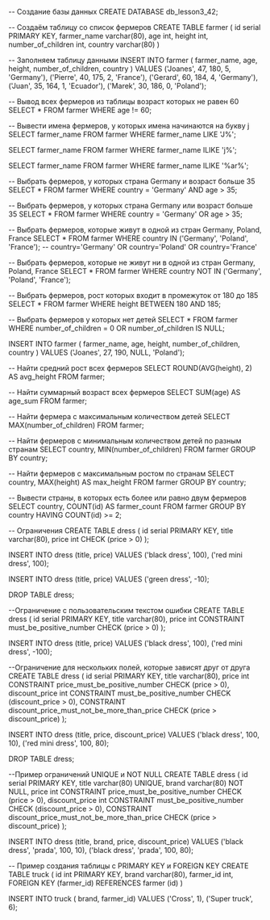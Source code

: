  -- Создание базы данных
CREATE DATABASE
  db_lesson3_42;


-- Создаём таблицу со список фермеров
CREATE TABLE
  farmer (
    id serial PRIMARY KEY,
    farmer_name varchar(80),
    age int,
    height int,
    number_of_children int,
    country varchar(80)
  )


  -- Заполняем таблицу данными
INSERT INTO
  farmer (
    farmer_name,
    age,
    height,
    number_of_children,
    country
  )
VALUES
  ('Joanes', 47, 180, 5, 'Germany'),
  ('Pierre', 40, 175, 2, 'France'),
  ('Gerard', 60, 184, 4, 'Germany'),
  ('Juan', 35, 164, 1, 'Ecuador'),
  ('Marek', 30, 186, 0, 'Poland');


-- Вывод всех фермеров из таблицы возраст которых не равен 60
SELECT
  *
FROM
  farmer
WHERE
  age != 60;


-- Вывести имена фермеров, у которых имена начинаются на букву j
SELECT
  farmer_name
FROM
  farmer
WHERE
  farmer_name LIKE 'J%';


SELECT
  farmer_name
FROM
  farmer
WHERE
  farmer_name ILIKE 'j%';


SELECT
  farmer_name
FROM
  farmer
WHERE
  farmer_name ILIKE '%ar%';


-- Выбрать фермеров, у которых страна Germany и возраст больше 35
SELECT
  *
FROM
  farmer
WHERE
  country = 'Germany'
  AND age > 35;


-- Выбрать фермеров, у которых страна Germany или возраст больше 35
SELECT
  *
FROM
  farmer
WHERE
  country = 'Germany'
  OR age > 35;


-- Выбрать фермеров, которые живут в одной из стран Germany, Poland, France
SELECT
  *
FROM
  farmer
WHERE
  country IN ('Germany', 'Poland', 'France');
-- country='Germany' OR country='Poland' OR country='France'


-- Выбрать фермеров, которые не живут ни в одной из стран Germany, Poland, France
SELECT
  *
FROM
  farmer
WHERE
  country NOT IN ('Germany', 'Poland', 'France');


-- Выбрать фермеров, рост которых входит в промежуток от 180 до 185
SELECT
  *
FROM
  farmer
WHERE
  height BETWEEN 180 AND 185;


-- Выбрать фермеров у которых нет детей
SELECT
  *
FROM
  farmer
WHERE
  number_of_children = 0
  OR number_of_children IS NULL;


INSERT INTO
  farmer (
    farmer_name,
    age,
    height,
    number_of_children,
    country
  )
VALUES
  ('Joanes', 27, 190, NULL, 'Poland');


-- Найти средний рост всех фермеров
SELECT
  ROUND(AVG(height), 2) AS avg_height
FROM
  farmer;


-- Найти суммарный возраст всех фермеров
SELECT
  SUM(age) AS age_sum
FROM
  farmer;


-- Найти фермера с максимальным количеством детей
SELECT
  MAX(number_of_children)
FROM
  farmer;


-- Найти фермеров с минимальным количеством детей по разным странам
SELECT
  country,
  MIN(number_of_children)
FROM
  farmer
GROUP BY
  country;


-- Найти фермеров с максимальным ростом по странам
SELECT
  country,
  MAX(height) AS max_height
FROM
  farmer
GROUP BY
  country;


-- Вывести страны, в которых есть более или равно двум фермеров
SELECT
  country,
  COUNT(id) AS farmer_count
FROM
  farmer
GROUP BY
  country
HAVING
  COUNT(id) >= 2;


-- Ограничения
CREATE TABLE
  dress (
    id serial PRIMARY KEY,
    title varchar(80),
    price int CHECK (price > 0)
  );


INSERT INTO
  dress (title, price)
VALUES
  ('black dress', 100),
  ('red mini dress', 100);


INSERT INTO
  dress (title, price)
VALUES
  ('green dress', -10);


DROP TABLE
  dress;


--Ограничение с пользовательским текстом ошибки 
CREATE TABLE
  dress (
    id serial PRIMARY KEY,
    title varchar(80),
    price int CONSTRAINT must_be_positive_number CHECK (price > 0)
  );


INSERT INTO
  dress (title, price)
VALUES
  ('black dress', 100),
  ('red mini dress', -100);


--Ограничение для нескольких полей, которые зависят друг от друга
CREATE TABLE
  dress (
    id serial PRIMARY KEY,
    title varchar(80),
    price int CONSTRAINT price_must_be_positive_number CHECK (price > 0),
    discount_price int CONSTRAINT must_be_positive_number CHECK (discount_price > 0),
    CONSTRAINT discount_price_must_not_be_more_than_price CHECK (price > discount_price)
  );


INSERT INTO
  dress (title, price, discount_price)
VALUES
  ('black dress', 100, 10),
  ('red mini dress', 100, 80);


DROP TABLE
  dress;


--Пример ограничений UNIQUE и NOT NULL
CREATE TABLE
  dress (
    id serial PRIMARY KEY,
    title varchar(80) UNIQUE,
    brand varchar(80) NOT NULL,
    price int CONSTRAINT price_must_be_positive_number CHECK (price > 0),
    discount_price int CONSTRAINT must_be_positive_number CHECK (discount_price > 0),
    CONSTRAINT discount_price_must_not_be_more_than_price CHECK (price > discount_price)
  );


INSERT INTO
  dress (title, brand, price, discount_price)
VALUES
  ('black dress', 'prada', 100, 10),
  ('black dress', 'prada', 100, 80);


-- Пример создания таблицы с PRIMARY KEY и FOREIGN KEY
CREATE TABLE
  truck (
    id int PRIMARY KEY,
    brand varchar(80),
    farmer_id int,
    FOREIGN KEY (farmer_id) REFERENCES farmer (id)
  )
  
  
INSERT INTO
  truck ( brand, farmer_id)
VALUES
  ('Cross', 1),
  ('Super truck', 6);
  
